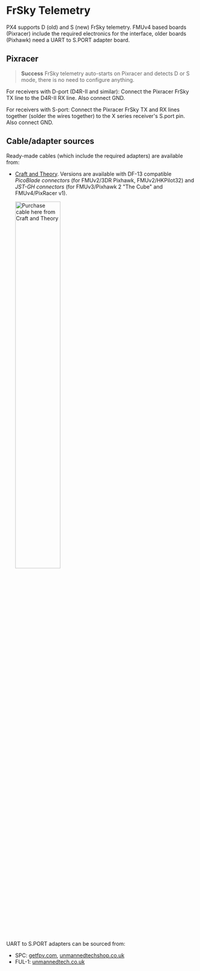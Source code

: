 # FrSky Telemetry

PX4 supports D (old) and S (new) FrSky telemetry. FMUv4 based boards
(Pixracer) include the required electronics for the interface, older
boards (Pixhawk) need a UART to S.PORT adapter board.



## Pixracer

> **Success** FrSky telemetry auto-starts on Pixracer and
  detects D or S mode, there is no need to configure anything.

For receivers with D-port (D4R-II and similar): Connect the Pixracer
FrSky TX line to the D4R-II RX line. Also connect GND.

For receivers with S-port: Connect the Pixracer FrSky TX and RX lines
together (solder the wires together) to the X series receiver's S.port
pin. Also connect GND.


## Cable/adapter sources

Ready-made cables (which include the required adapters) are available from:
* [Craft and Theory](http://www.craftandtheoryllc.com/telemetry-cable). Versions are available with DF-13 compatible *PicoBlade connectors* (for FMUv2/3DR Pixhawk, FMUv2/HKPilot32) and *JST-GH connectors* (for FMUv3/Pixhawk 2 "The Cube" and FMUv4/PixRacer v1).

   <a href="http://www.craftandtheoryllc.com/telemetry-cable"><img src="http://www.craftandtheoryllc.com/wp-content/uploads/2017/05/Composite-cable-1.jpg" width="50%" alt="Purchase cable here from Craft and Theory"></a>
   
UART to S.PORT adapters can be sourced from:
* SPC: [getfpv.com](http://www.getfpv.com/frsky-smart-port-converter-cable.html), [unmannedtechshop.co.uk](https://www.unmannedtechshop.co.uk/frsky-smart-port-converter-spc/) 
* FUL-1: [unmannedtech.co.uk](https://www.unmannedtechshop.co.uk/frsky-transmitter-receiver-upgrade-adapter-ful-1/)
